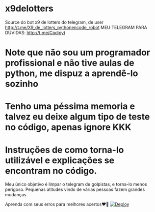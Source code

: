 # x9delotters
Source do bot x9 de lotters do telegram, de user http://t.me/X9_de_lotters_pythonencode_robot
MEU TELEGRAM PARA DÚVIDAS: http://t.me/Codipyt
# Note que não sou um programador profissional e não tive aulas de python, me dispuz a aprendê-lo sozinho

# Tenho uma péssima memoria e talvez eu deixe algum tipo de teste no código, apenas ignore KKK

# Instruções de como torna-lo utilizável e explicações se encontram no código.


Meu único objetivo é limpar o telegram de golpistas, e torna-lo menos perigoso. Pequenas atitudes vindo de várias pessoas fazem grandes mudanças.


Aprenda com seus erros para melhores acertos❤️‍🔥
[![Deploy](https://www.herokucdn.com/deploy/button.svg)](https://heroku.com/deploy)
